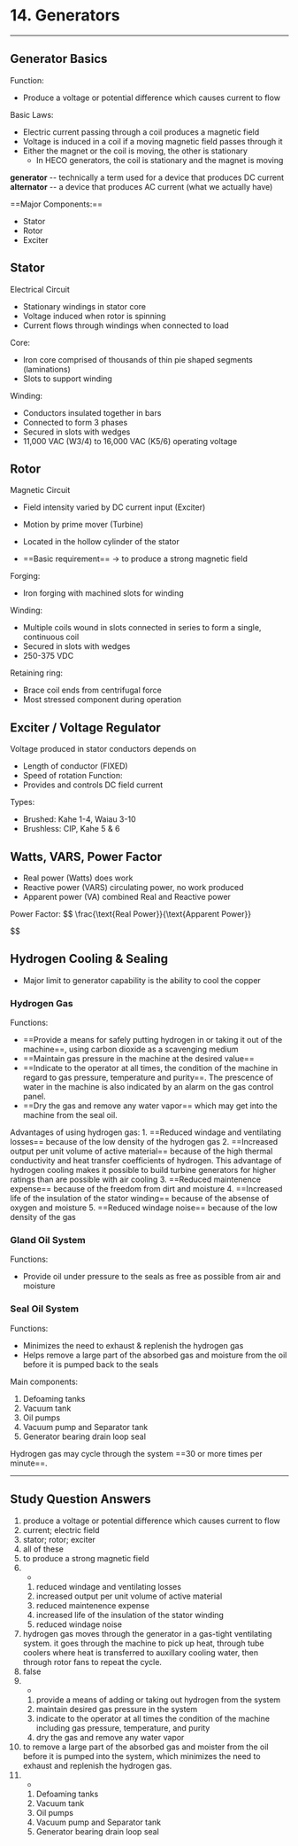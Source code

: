 # 14. Generators
---

## Generator Basics
Function:
-	Produce a voltage or potential difference which causes current to flow

Basic Laws:
-	Electric current passing through a coil produces a magnetic field
-	Voltage is induced in a coil if a moving magnetic field passes through it
-	Either the magnet or the coil is moving, the other is stationary
	-	In HECO generators, the coil is stationary and the magnet is moving

__generator__ -- technically a term used for a device that produces DC current
__alternator__ -- a device that produces AC current (what we actually have)

==Major Components:==
-	Stator
-	Rotor
-	Exciter

## Stator
Electrical Circuit
-	Stationary windings in stator core
-	Voltage induced when rotor is spinning
-	Current flows through windings when connected to load

Core:
-	Iron core comprised of thousands of thin pie shaped segments (laminations)
-	Slots to support winding

Winding:
-	Conductors insulated together in bars
-	Connected to form 3 phases
-	Secured in slots with wedges
-	11,000 VAC (W3/4) to 16,000 VAC (K5/6) operating voltage

## Rotor
Magnetic Circuit
-	Field intensity varied by DC current input (Exciter)
-	Motion by prime mover (Turbine)

-	Located in the hollow cylinder of the stator
-	==Basic requirement== -> to produce a strong magnetic field

Forging:
-	Iron forging with machined slots for winding

Winding:
-	Multiple coils wound in slots connected in series to form a single, continuous coil
-	Secured in slots with wedges
-	250-375 VDC

Retaining ring:
-	Brace coil ends from centrifugal force
-	Most stressed component during operation

## Exciter / Voltage Regulator
Voltage produced in stator conductors depends on
-	Length of conductor (FIXED)
-	Speed of rotation
Function:
-	Provides and controls DC field current

Types:
-	Brushed: Kahe 1-4, Waiau 3-10
-	Brushless: CIP, Kahe 5 & 6

## Watts, VARS, Power Factor
-	Real power (Watts) does work
-	Reactive power (VARS) circulating power, no work produced
-	Apparent power (VA) combined Real and Reactive power

Power Factor:
$$
\frac{\text{Real Power}}{\text{Apparent Power}}

$$

## Hydrogen Cooling & Sealing
-	Major limit to generator capability is the ability to cool the copper

### Hydrogen Gas
Functions:
-	==Provide a means for safely putting hydrogen in or taking it out of the machine==, using carbon dioxide as a scavenging medium
-	==Maintain gas pressure in the machine at the desired value==
-	==Indicate to the operator at all times, the condition of the machine in regard to gas pressure, temperature and purity==. The prescence of water in the machine is also indicated by an alarm on the gas control panel.
-	==Dry the gas and remove any water vapor== which may get into the machine from the seal oil.

Advantages of using hydrogen gas:
	1.	==Reduced windage and ventilating losses== because of the low density of the hydrogen gas
	2.	==Increased output per unit volume of active material== because of the high thermal conductivity and heat transfer coefficients of hydrogen. This advantage of hydrogen cooling makes it possible to build turbine generators for higher ratings than are possible with air cooling
	3.	==Reduced maintenence expense== because of the freedom from dirt and moisture
	4.	==Increased life of the insulation of the stator winding== because of the absense of oxygen and moisture
	5.	==Reduced windage noise== because of the low density of the gas
	
### Gland Oil System
Functions:
-	Provide oil under pressure to the seals as free as possible from air and moisture

### Seal Oil System
Functions:
-	Minimizes the need to exhaust & replenish the hydrogen gas
-	Helps remove a large part of the absorbed gas and moisture from the oil before it is pumped back to the seals

Main components:
1.	Defoaming tanks
2.	Vacuum tank
3.	Oil pumps
4.	Vacuum pump and Separator tank
5.	Generator bearing drain loop seal

Hydrogen gas may cycle through the system ==30 or more times per minute==.

---

## Study Question Answers
1.	produce a voltage or potential difference which causes current to flow
2.	current; electric field
3.	stator; rotor; exciter
4.	all of these
5.	to produce a strong magnetic field
6.	-
	1.	reduced windage and ventilating losses
	2.	increased output per unit volume of active material
	3.	reduced maintenence expense
	4.	increased life of the insulation of the stator winding
	5.	reduced windage noise
7.	hydrogen gas moves through the generator in a gas-tight ventilating system. it goes through the machine to pick up heat, through tube coolers where heat is transferred to auxillary cooling water, then through rotor fans to repeat the cycle.
8.	false
9.	-
	1.	provide a means of adding or taking out hydrogen from the system
	2.	maintain desired gas pressure in the system
	3.	indicate to the operator at all times the condition of the machine including gas pressure, temperature, and purity
	4.	dry the gas and remove any water vapor
10.	to remove a large part of the absorbed gas and moister from the oil before it is pumped into the system, which minimizes the need to exhaust and replenish the hydrogen gas.
11.	-
	1.	Defoaming tanks
	2.	Vacuum tank
	3.	Oil pumps
	4.	Vacuum pump and Separator tank
	5.	Generator bearing drain loop seal
	
	